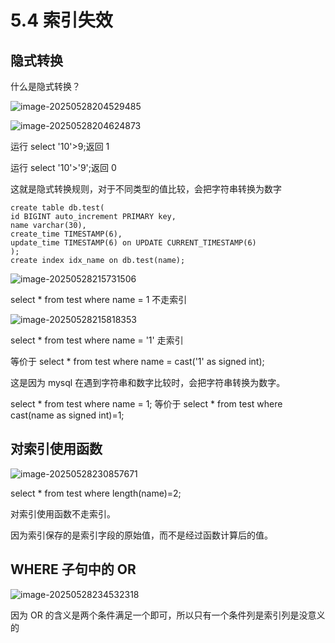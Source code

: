 # 5.4 索引失效

## 隐式转换

什么是隐式转换？

![image-20250528204529485](https://csnotes.oss-cn-beijing.aliyuncs.com/photos/image-20250528204529485.png)

![image-20250528204624873](https://csnotes.oss-cn-beijing.aliyuncs.com/photos/image-20250528204624873.png)

运行 select '10'>9;返回 1

运行 select '10'>'9';返回 0

这就是隐式转换规则，对于不同类型的值比较，会把字符串转换为数字

```
create table db.test(
id BIGINT auto_increment PRIMARY key,
name varchar(30),
create_time TIMESTAMP(6),
update_time TIMESTAMP(6) on UPDATE CURRENT_TIMESTAMP(6)
);
create index idx_name on db.test(name);
```

![image-20250528215731506](https://csnotes.oss-cn-beijing.aliyuncs.com/photos/image-20250528215731506.png)

select * from test where name = 1 不走索引

![image-20250528215818353](https://csnotes.oss-cn-beijing.aliyuncs.com/photos/image-20250528215818353.png)

select * from test where name = '1' 走索引

等价于 select * from test where name = cast('1' as signed int);

这是因为 mysql 在遇到字符串和数字比较时，会把字符串转换为数字。

select * from test where name = 1; 等价于 select * from test where cast(name as signed int)=1;

## 对索引使用函数

![image-20250528230857671](https://csnotes.oss-cn-beijing.aliyuncs.com/photos/image-20250528230857671.png)

select * from test where length(name)=2;

对索引使用函数不走索引。

因为索引保存的是索引字段的原始值，而不是经过函数计算后的值。

## WHERE 子句中的 OR

![image-20250528234532318](https://csnotes.oss-cn-beijing.aliyuncs.com/photos/image-20250528234532318.png)

因为 OR 的含义是两个条件满足一个即可，所以只有一个条件列是索引列是没意义的